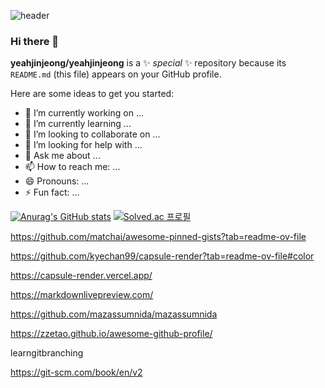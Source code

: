 ![header](https://capsule-render.vercel.app/api?type=venom&height=300&color=DB4455&text=I'm%20Yeah!jin&desc=즐겁게(yeah!)%20코딩하고%20진심(jin)으로%20개발하는%20백엔드%20개발자%20지망생입니다&descAlign=50&descAlignY=68&fontAlignY=44&fontColor=%20&textBg=false)

### Hi there 👋

**yeahjinjeong/yeahjinjeong** is a ✨ _special_ ✨ repository because its `README.md` (this file) appears on your GitHub profile.

Here are some ideas to get you started:

- 🔭 I’m currently working on ...
- 🌱 I’m currently learning ...
- 👯 I’m looking to collaborate on ...
- 🤔 I’m looking for help with ...
- 💬 Ask me about ...
- 📫 How to reach me: ...
- 😄 Pronouns: ...
- ⚡ Fun fact: ...

  
[![Anurag's GitHub stats](https://github-readme-stats.vercel.app/api?username=yeahjinjeong&title_color=ff0000)](https://github.com/yeahjinjeong/github-readme-stats) [![Solved.ac
프로필](http://mazassumnida.wtf/api/v2/generate_badge?boj=yeahjin311)](https://solved.ac/yeahjin311)


https://github.com/matchai/awesome-pinned-gists?tab=readme-ov-file

https://github.com/kyechan99/capsule-render?tab=readme-ov-file#color

https://capsule-render.vercel.app/

https://markdownlivepreview.com/

https://github.com/mazassumnida/mazassumnida

https://zzetao.github.io/awesome-github-profile/

learngitbranching

https://git-scm.com/book/en/v2
